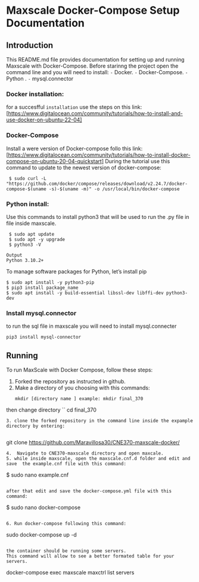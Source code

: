 # Maxscale Docker-Compose Setup Documentation

## Introduction

This README.md file provides documentation for setting up and running Maxscale with Docker-Compose. 
Before starinng the project open the command line and you will need to install:
`-`  Docker. 
`-` Docker-Compose.
`-` Python . 
`-` mysql.connector

### Docker installation:
for a succesfful `installation` use the steps on this link: 
[https://www.digitalocean.com/community/tutorials/how-to-install-and-use-docker-on-ubuntu-22-04]

### Docker-Compose
Install a were version of Docker-compose follo this link:
[https://www.digitalocean.com/community/tutorials/how-to-install-docker-compose-on-ubuntu-20-04-quickstart]
During the tutorial use this command  to update to the newest version of docker-compose:

```
 $ sudo curl -L "https://github.com/docker/compose/releases/download/v2.24.7/docker-compose-$(uname -s)-$(uname -m)" -o /usr/local/bin/docker-compose
```
### Python install:
Use this commands to install python3 that will be used to run the .py file in file inside maxscale.
```
 $ sudo apt update
 $ sudo apt -y upgrade
 $ python3 -V
```

```
Output
Python 3.10.2+
```
To manage software packages for Python, let’s install pip
```
$ sudo apt install -y python3-pip
$ pip3 install package_name
$ sudo apt install -y build-essential libssl-dev libffi-dev python3-dev
```

### Install mysql.connector
to run the sql file in maxscale you will need to install mysql.connecter
```
pip3 install mysql-connector
```

## Running 
To run MaxScale with Docker Compose, follow these steps:

1. Forked the repository as instructed in github.
2. Make a directory  of you choosing with this commands: 
   ```
   mkdir [directory name ] example: mkdir final_370
   ```
then change directory 
``
cd final_370 
```
3. clone the forked repository in the command line inside the expample directory by entering:
 
```
git clone https://github.com/Maravillosa30/CNE370-maxscale-docker/
```
4.  Navigate to CNE370-maxscale directory and open maxcale.
5. while inside maxscale, open the maxscale.cnf.d folder and edit and save  the example.cnf file with this command:
```
$ sudo nano example.cnf
```

after that edit and save the docker-compose.yml file with this command:
```
$ sudo nano docker-compose
```

6. Run docker-compose following this command:

```
   sudo docker-compose up -d
```

the container should be running some servers.
This command will allow to see a better formated table for your servers.

```
   docker-compose exec maxscale maxctrl list servers
```

 

